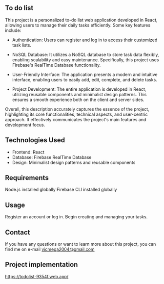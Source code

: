 ## To do list

This project is a personalized to-do list web application developed in React, allowing users to manage their daily tasks efficiently. Some key features include:

- Authentication: Users can register and log in to access their customized task lists.

- NoSQL Database: It utilizes a NoSQL database to store task data flexibly, enabling scalability and easy maintenance. Specifically, this project uses Firebase's RealTime Database functionality.

- User-Friendly Interface: The application presents a modern and intuitive interface, enabling users to easily add, edit, complete, and delete tasks.

- Project Development: The entire application is developed in React, utilizing reusable components and minimalist design patterns. This ensures a smooth experience both on the client and server sides.

Overall, this description accurately captures the essence of the project, highlighting its core functionalities, technical aspects, and user-centric approach. It effectively communicates the project's main features and development focus.

## Technologies Used
- Frontend: React
- Database: Firebase RealTime Database
- Design: Minimalist design patterns and reusable components

## Requirements
Node.js installed globally
Firebase CLI installed globally

## Usage
Register an account or log in.
Begin creating and managing your tasks.

## Contact
If you have any questions or want to learn more about this project, you can find me on e-mail vicmega2004@gmail.com

## Project implementation
https://todolist-9354f.web.app/
